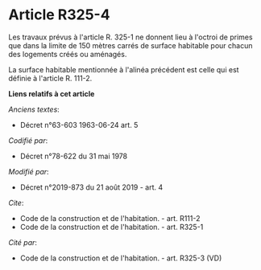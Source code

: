 # Article R325-4

Les travaux prévus à l'article R. 325-1 ne donnent lieu à l'octroi de primes que dans la limite de 150 mètres carrés de
surface habitable pour chacun des logements créés ou aménagés. 

La surface habitable mentionnée à l'alinéa précédent est celle qui est définie à l'article R. 111-2.

**Liens relatifs à cet article**

_Anciens textes_:

  - Décret n°63-603 1963-06-24 art. 5

_Codifié par_:

  - Décret n°78-622 du 31 mai 1978

_Modifié par_:

  - Décret n°2019-873 du 21 août 2019 - art. 4

_Cite_:

  - Code de la construction et de l'habitation. - art. R111-2
  - Code de la construction et de l'habitation. - art. R325-1

_Cité par_:

  - Code de la construction et de l'habitation. - art. R325-3 (VD)
